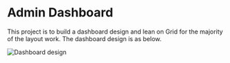 # Admin Dashboard
This project is to build a dashboard design and lean on Grid for the majority of the layout work. The dashboard design is as below.

![Dashboard design](https://cdn.statically.io/gh/TheOdinProject/curriculum/43cc6ab69fdfbef40d431a65677d2144668930ac/intermediate_html_css/grid/project_admin_dashboard/imgs/dashboard-project.png)